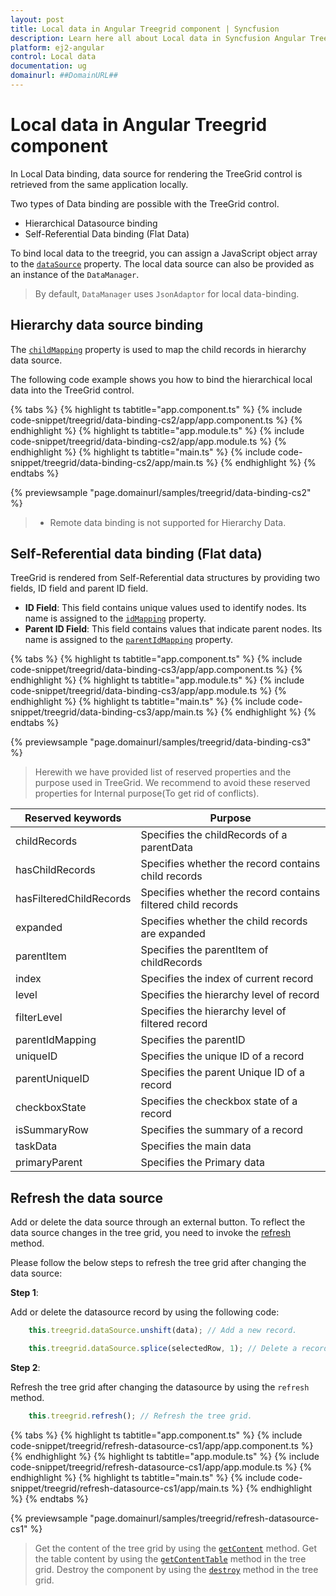 ```yaml
---
layout: post
title: Local data in Angular Treegrid component | Syncfusion
description: Learn here all about Local data in Syncfusion Angular Treegrid component of Syncfusion Essential JS 2 and more.
platform: ej2-angular
control: Local data 
documentation: ug
domainurl: ##DomainURL##
---
```


# Local data in Angular Treegrid component

In Local Data binding, data source for rendering the TreeGrid control is retrieved from the same application locally.

Two types of Data binding are possible with the TreeGrid control.

* Hierarchical Datasource binding
* Self-Referential Data binding (Flat Data)

To bind local data to the treegrid, you can assign a JavaScript object array to the [`dataSource`](https://ej2.syncfusion.com/angular/documentation/api/treegrid#datasource) property. The local data source can also be provided as an instance of the `DataManager`.

> By default, `DataManager` uses `JsonAdaptor` for local data-binding.

## Hierarchy data source binding

The [`childMapping`](https://ej2.syncfusion.com/angular/documentation/api/treegrid/#childMapping) property is used to map the child records in hierarchy data source.

The following code example shows you how to bind the hierarchical local data into the TreeGrid control.

{% tabs %}
{% highlight ts tabtitle="app.component.ts" %}
{% include code-snippet/treegrid/data-binding-cs2/app/app.component.ts %}
{% endhighlight %}
{% highlight ts tabtitle="app.module.ts" %}
{% include code-snippet/treegrid/data-binding-cs2/app/app.module.ts %}
{% endhighlight %}
{% highlight ts tabtitle="main.ts" %}
{% include code-snippet/treegrid/data-binding-cs2/app/main.ts %}
{% endhighlight %}
{% endtabs %}
  
{% previewsample "page.domainurl/samples/treegrid/data-binding-cs2" %}

> * Remote data binding is not supported for Hierarchy Data.

## Self-Referential data binding (Flat data)

TreeGrid is rendered from Self-Referential data structures by providing two fields, ID field and parent ID field.

* **ID Field**: This field contains unique values used to identify nodes. Its name is assigned to the [`idMapping`](https://ej2.syncfusion.com/angular/documentation/api/treegrid/#idmapping) property.
* **Parent ID Field**: This field contains values that indicate parent nodes. Its name is assigned to the [`parentIdMapping`](https://ej2.syncfusion.com/angular/documentation/api/treegrid/#parentidmapping) property.

{% tabs %}
{% highlight ts tabtitle="app.component.ts" %}
{% include code-snippet/treegrid/data-binding-cs3/app/app.component.ts %}
{% endhighlight %}
{% highlight ts tabtitle="app.module.ts" %}
{% include code-snippet/treegrid/data-binding-cs3/app/app.module.ts %}
{% endhighlight %}
{% highlight ts tabtitle="main.ts" %}
{% include code-snippet/treegrid/data-binding-cs3/app/main.ts %}
{% endhighlight %}
{% endtabs %}
  
{% previewsample "page.domainurl/samples/treegrid/data-binding-cs3" %}

> Herewith we have provided list of reserved properties and the purpose used in TreeGrid. We recommend to avoid these reserved properties for Internal purpose(To get rid of conflicts).

Reserved keywords | Purpose
-----|-----
childRecords | Specifies the childRecords of a parentData
hasChildRecords | Specifies whether the record contains child records
hasFilteredChildRecords | Specifies whether the record contains filtered child records
expanded | Specifies whether the child records are expanded
parentItem | Specifies the parentItem of childRecords
index | Specifies the index of current record
level | Specifies the hierarchy level of record
filterLevel | Specifies the hierarchy level of filtered record
parentIdMapping | Specifies the parentID
uniqueID | Specifies the unique ID of a record
parentUniqueID | Specifies the parent Unique ID of a record
checkboxState | Specifies the checkbox state of a record
isSummaryRow | Specifies the summary of a record
taskData | Specifies the main data
primaryParent | Specifies the Primary data

## Refresh the data source

Add or delete the data source through an external button. To reflect the data source changes in the tree grid, you need to invoke the [refresh](https://ej2.syncfusion.com/angular/documentation/api/treegrid/#refresh) method.

Please follow the below steps to refresh the tree grid after changing the data source:

**Step 1**:

Add or delete the datasource record by using the following code:

```typescript
    this.treegrid.dataSource.unshift(data); // Add a new record.

    this.treegrid.dataSource.splice(selectedRow, 1); // Delete a record.

```

**Step 2**:

Refresh the tree grid after changing the datasource by using the `refresh` method.

```typescript
    this.treegrid.refresh(); // Refresh the tree grid.

```

{% tabs %}
{% highlight ts tabtitle="app.component.ts" %}
{% include code-snippet/treegrid/refresh-datasource-cs1/app/app.component.ts %}
{% endhighlight %}
{% highlight ts tabtitle="app.module.ts" %}
{% include code-snippet/treegrid/refresh-datasource-cs1/app/app.module.ts %}
{% endhighlight %}
{% highlight ts tabtitle="main.ts" %}
{% include code-snippet/treegrid/refresh-datasource-cs1/app/main.ts %}
{% endhighlight %}
{% endtabs %}
  
{% previewsample "page.domainurl/samples/treegrid/refresh-datasource-cs1" %}

> Get the content of the tree grid by using the [`getContent`](https://ej2.syncfusion.com/angular/documentation/api/treegrid/#getcontent) method.
> Get the table content by using the [`getContentTable`](https://ej2.syncfusion.com/angular/documentation/api/treegrid/#getcontenttable) method in the tree grid.
> Destroy the component by using the [`destroy`](https://ej2.syncfusion.com/angular/documentation/api/treegrid/#destroy) method in the tree grid.
